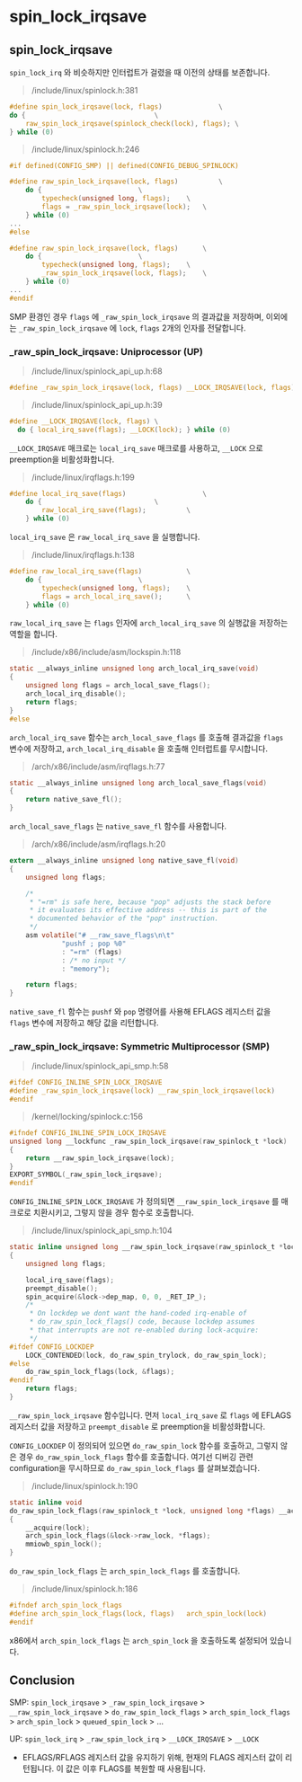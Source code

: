 # spin\_lock\_irqsave

## spin\_lock\_irqsave

`spin_lock_irq` 와 비슷하지만 인터럽트가 걸렸을 때 이전의 상태를 보존합니다.

> /include/linux/spinlock.h:381

```c
#define spin_lock_irqsave(lock, flags)				\
do {								\
	raw_spin_lock_irqsave(spinlock_check(lock), flags);	\
} while (0)
```

> /include/linux/spinlock.h:246

```c
#if defined(CONFIG_SMP) || defined(CONFIG_DEBUG_SPINLOCK)

#define raw_spin_lock_irqsave(lock, flags)			\
	do {						\
		typecheck(unsigned long, flags);	\
		flags = _raw_spin_lock_irqsave(lock);	\
	} while (0)
...
#else

#define raw_spin_lock_irqsave(lock, flags)		\
	do {						\
		typecheck(unsigned long, flags);	\
		_raw_spin_lock_irqsave(lock, flags);	\
	} while (0)
...
#endif
```

SMP 환경인 경우 `flags` 에 `_raw_spin_lock_irqsave` 의 결과값을 저장하며, 이외에는 `_raw_spin_lock_irqsave` 에 `lock`, `flags` 2개의 인자를 전달합니다.



### \_raw\_spin\_lock\_irqsave: Uniprocessor \(UP\)

> /include/linux/spinlock\_api\_up.h:68

```c
#define _raw_spin_lock_irqsave(lock, flags)	__LOCK_IRQSAVE(lock, flags)
```

> /include/linux/spinlock\_api\_up.h:39

```c
#define __LOCK_IRQSAVE(lock, flags) \
  do { local_irq_save(flags); __LOCK(lock); } while (0)
```

`__LOCK_IRQSAVE` 매크로는 `local_irq_save` 매크로를 사용하고, `__LOCK` 으로 preemption을 비활성화합니다.

> /include/linux/irqflags.h:199

```c
#define local_irq_save(flags)					\
	do {							\
		raw_local_irq_save(flags);			\
	} while (0)
```

`local_irq_save` 은 `raw_local_irq_save` 을 실행합니다.

> /include/linux/irqflags.h:138

```c
#define raw_local_irq_save(flags)			\
	do {						\
		typecheck(unsigned long, flags);	\
		flags = arch_local_irq_save();		\
	} while (0)
```

`raw_local_irq_save` 는 `flags` 인자에 `arch_local_irq_save` 의 실행값을 저장하는 역할을 합니다.

> /include/x86/include/asm/lockspin.h:118

```c
static __always_inline unsigned long arch_local_irq_save(void)
{
	unsigned long flags = arch_local_save_flags();
	arch_local_irq_disable();
	return flags;
}
#else
```

`arch_local_irq_save` 함수는 `arch_local_save_flags` 를 호출해 결과값을 `flags` 변수에 저장하고, `arch_local_irq_disable` 을 호출해 인터럽트를 무시합니다.

> /arch/x86/include/asm/irqflags.h:77

```c
static __always_inline unsigned long arch_local_save_flags(void)
{
	return native_save_fl();
}
```

`arch_local_save_flags` 는 `native_save_fl` 함수를 사용합니다.

> /arch/x86/include/asm/irqflags.h:20

```c
extern __always_inline unsigned long native_save_fl(void)
{
	unsigned long flags;

	/*
	 * "=rm" is safe here, because "pop" adjusts the stack before
	 * it evaluates its effective address -- this is part of the
	 * documented behavior of the "pop" instruction.
	 */
	asm volatile("# __raw_save_flags\n\t"
		     "pushf ; pop %0"
		     : "=rm" (flags)
		     : /* no input */
		     : "memory");

	return flags;
}
```

`native_save_fl` 함수는 `pushf` 와 `pop` 명령어를 사용해 EFLAGS 레지스터 값을 `flags` 변수에 저장하고 해당 값을 리턴합니다.



### \_raw\_spin\_lock\_irqsave: Symmetric Multiprocessor \(SMP\)

> /include/linux/spinlock\_api\_smp.h:58

```c
#ifdef CONFIG_INLINE_SPIN_LOCK_IRQSAVE
#define _raw_spin_lock_irqsave(lock) __raw_spin_lock_irqsave(lock)
#endif
```

> /kernel/locking/spinlock.c:156

```c
#ifndef CONFIG_INLINE_SPIN_LOCK_IRQSAVE
unsigned long __lockfunc _raw_spin_lock_irqsave(raw_spinlock_t *lock)
{
	return __raw_spin_lock_irqsave(lock);
}
EXPORT_SYMBOL(_raw_spin_lock_irqsave);
#endif
```

`CONFIG_INLINE_SPIN_LOCK_IRQSAVE` 가 정의되면 `__raw_spin_lock_irqsave` 를 매크로로 치환시키고, 그렇지 않을 경우 함수로 호출합니다.

> /include/linux/spinlock\_api\_smp.h:104

```c
static inline unsigned long __raw_spin_lock_irqsave(raw_spinlock_t *lock)
{
	unsigned long flags;

	local_irq_save(flags);
	preempt_disable();
	spin_acquire(&lock->dep_map, 0, 0, _RET_IP_);
	/*
	 * On lockdep we dont want the hand-coded irq-enable of
	 * do_raw_spin_lock_flags() code, because lockdep assumes
	 * that interrupts are not re-enabled during lock-acquire:
	 */
#ifdef CONFIG_LOCKDEP
	LOCK_CONTENDED(lock, do_raw_spin_trylock, do_raw_spin_lock);
#else
	do_raw_spin_lock_flags(lock, &flags);
#endif
	return flags;
}
```

`__raw_spin_lock_irqsave` 함수입니다. 먼저 `local_irq_save` 로 `flags` 에 EFLAGS 레지스터 값을 저장하고 `preempt_disable` 로 preemption을 비활성화합니다.

`CONFIG_LOCKDEP` 이 정의되어 있으면 `do_raw_spin_lock` 함수를 호출하고, 그렇지 않은 경우 `do_raw_spin_lock_flags` 함수를 호출합니다. 여기선 디버깅 관련 configuration을 무시하므로 `do_raw_spin_lock_flags` 를 살펴보겠습니다.

> /include/linux/spinlock.h:190

```c
static inline void
do_raw_spin_lock_flags(raw_spinlock_t *lock, unsigned long *flags) __acquires(lock)
{
	__acquire(lock);
	arch_spin_lock_flags(&lock->raw_lock, *flags);
	mmiowb_spin_lock();
}
```

`do_raw_spin_lock_flags` 는 `arch_spin_lock_flags` 를 호출합니다.

> /include/linux/spinlock.h:186

```c
#ifndef arch_spin_lock_flags
#define arch_spin_lock_flags(lock, flags)	arch_spin_lock(lock)
#endif
```

x86에서 `arch_spin_lock_flags` 는 `arch_spin_lock` 을 호출하도록 설정되어 있습니다.



## Conclusion

SMP: `spin_lock_irqsave` &gt; `_raw_spin_lock_irqsave` &gt; `__raw_spin_lock_irqsave` &gt; `do_raw_spin_lock_flags` &gt; `arch_spin_lock_flags` &gt; `arch_spin_lock` &gt; `queued_spin_lock` &gt; ...

UP: `spin_lock_irq` &gt; `_raw_spin_lock_irq` &gt; `__LOCK_IRQSAVE` &gt; `__LOCK` 

* EFLAGS/RFLAGS 레지스터 값을 유지하기 위해, 현재의 FLAGS 레지스터 값이 리턴됩니다. 이 값은 이후 FLAGS를 복원할 때 사용됩니다.

